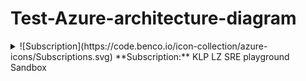# Test-Azure-architecture-diagram

<details>
<summary>![Subscription](https://code.benco.io/icon-collection/azure-icons/Subscriptions.svg) **Subscription:** KLP LZ SRE playground Sandbox</summary>

- ![Resource Group](https://code.benco.io/icon-collection/azure-icons/Resource-Groups.svg) **Resource Group:** lz-norwayeast
  - ![Resource](https://code.benco.io/icon-collection/azure-icons/All-Resources.svg) **Resource:** lz-sec-solution-delete-alert - Microsoft.Insights/activityLogAlerts
  - ![Resource](https://code.benco.io/icon-collection/azure-icons/All-Resources.svg) **Resource:** lz-net-nsg-write-alert - Microsoft.Insights/activityLogAlerts
  - ![Resource](https://code.benco.io/icon-collection/azure-icons/All-Resources.svg) **Resource:** lz-sql-fw-delete-alert - Microsoft.Insights/activityLogAlerts
  - ![Resource](https://code.benco.io/icon-collection/azure-icons/All-Resources.svg) **Resource:** lz-net-nsg-delete-alert - Microsoft.Insights/activityLogAlerts
  - ![Resource](https://code.benco.io/icon-collection/azure-icons/All-Resources.svg) **Resource:** lz-net-nsgrule-write-alert - Microsoft.Insights/activityLogAlerts
  - ![Resource](https://code.benco.io/icon-collection/azure-icons/All-Resources.svg) **Resource:** lz-auth-policy-delete-alert - Microsoft.Insights/activityLogAlerts
  - ![Resource](https://code.benco.io/icon-collection/azure-icons/All-Resources.svg) **Resource:** lz-auth-policy-write-alert - Microsoft.Insights/activityLogAlerts
  - ![Resource](https://code.benco.io/icon-collection/azure-icons/All-Resources.svg) **Resource:** lz-sre-ag - Microsoft.Insights/actiongroups
  - ![Resource](https://code.benco.io/icon-collection/azure-icons/All-Resources.svg) **Resource:** lz-sec-ag - Microsoft.Insights/actiongroups
  - ![Resource](https://code.benco.io/icon-collection/azure-icons/All-Resources.svg) **Resource:** lz-sql-fw-write-alert - Microsoft.Insights/activityLogAlerts
  - ![Resource](https://code.benco.io/icon-collection/azure-icons/All-Resources.svg) **Resource:** lz-sec-solution-write-alert - Microsoft.Insights/activityLogAlerts
  - ![Resource](https://code.benco.io/icon-collection/azure-icons/All-Resources.svg) **Resource:** lz-net-nsgrule-delete-alert - Microsoft.Insights/activityLogAlerts
  - ![Resource](https://code.benco.io/icon-collection/azure-icons/All-Resources.svg) **Resource:** lz-norwayeast-rsv - Microsoft.RecoveryServices/vaults
  - ![Resource](https://code.benco.io/icon-collection/azure-icons/All-Resources.svg) **Resource:** lz-sre-teams-service-ag - Microsoft.Insights/actiongroups
  - ![Resource](https://code.benco.io/icon-collection/azure-icons/All-Resources.svg) **Resource:** lz-sre-teams-security-advisories-ag - Microsoft.Insights/actiongroups
  - ![Resource](https://code.benco.io/icon-collection/azure-icons/All-Resources.svg) **Resource:** lz-sre-teams-health-maintenance-ag - Microsoft.Insights/actiongroups
  - ![Resource](https://code.benco.io/icon-collection/azure-icons/All-Resources.svg) **Resource:** Alert - Service Issues - Microsoft.Insights/activityLogAlerts
  - ![Resource](https://code.benco.io/icon-collection/azure-icons/All-Resources.svg) **Resource:** lz-sre-teams-health-advisories-ag - Microsoft.Insights/actiongroups
  - ![Resource](https://code.benco.io/icon-collection/azure-icons/All-Resources.svg) **Resource:** Alert - Security Advisory - Microsoft.Insights/activityLogAlerts
  - ![Resource](https://code.benco.io/icon-collection/azure-icons/All-Resources.svg) **Resource:** Alert - Planned Maintenance - Microsoft.Insights/activityLogAlerts
  - ![Resource](https://code.benco.io/icon-collection/azure-icons/All-Resources.svg) **Resource:** Alert - Health Advisories - Microsoft.Insights/activityLogAlerts
  - ![Resource](https://code.benco.io/icon-collection/azure-icons/All-Resources.svg) **Resource:** alert-processing-rule-monitor-rsv - Microsoft.AlertsManagement/actionRules
- ![Resource Group](https://code.benco.io/icon-collection/azure-icons/Resource-Groups.svg) **Resource Group:** NetworkWatcherRG
  - ![Resource](https://code.benco.io/icon-collection/azure-icons/All-Resources.svg) **Resource:** NetworkWatcher_norwayeast - Microsoft.Network/networkWatchers
  - ![Resource](https://code.benco.io/icon-collection/azure-icons/All-Resources.svg) **Resource:** NetworkWatcher_westeurope - Microsoft.Network/networkWatchers
  - ![Resource](https://code.benco.io/icon-collection/azure-icons/All-Resources.svg) **Resource:** NetworkWatcher_norwayeast/lz-network-norwayeast-vnet-dna-test-1-nsg-flowlog - Microsoft.Network/networkWatchers/flowLogs
  - ![Resource](https://code.benco.io/icon-collection/azure-icons/All-Resources.svg) **Resource:** NetworkWatcher_northeurope - Microsoft.Network/networkWatchers
  - ![Resource](https://code.benco.io/icon-collection/azure-icons/All-Resources.svg) **Resource:** NetworkWatcher_norwayeast/linux-backup-testNSG-flowlog - Microsoft.Network/networkWatchers/flowLogs
  - ![Resource](https://code.benco.io/icon-collection/azure-icons/All-Resources.svg) **Resource:** NetworkWatcher_norwayeast/lz-network-norwayeast-vnet-maksym-maintenanceconfig-nsg-flowlog - Microsoft.Network/networkWatchers/flowLogs
  - ![Resource](https://code.benco.io/icon-collection/azure-icons/All-Resources.svg) **Resource:** NetworkWatcher_norwayeast/basicNsgvnet-norwayeast-nic01-flowlog - Microsoft.Network/networkWatchers/flowLogs
  - ![Resource](https://code.benco.io/icon-collection/azure-icons/All-Resources.svg) **Resource:** NetworkWatcher_norwayeast/lz-network-norwayeast-vnet-adds-test-nsg-flowlog - Microsoft.Network/networkWatchers/flowLogs
- ![Resource Group](https://code.benco.io/icon-collection/azure-icons/Resource-Groups.svg) **Resource Group:** rg-email
  - ![Resource](https://code.benco.io/icon-collection/azure-icons/All-Resources.svg) **Resource:** email-poc-sre - Microsoft.Communication/EmailServices
  - ![Resource](https://code.benco.io/icon-collection/azure-icons/All-Resources.svg) **Resource:** comm-service-poc-sre - Microsoft.Communication/CommunicationServices
  - ![Resource](https://code.benco.io/icon-collection/azure-icons/All-Resources.svg) **Resource:** email-poc-sre/klp.no - Microsoft.Communication/EmailServices/Domains
  - ![Resource](https://code.benco.io/icon-collection/azure-icons/All-Resources.svg) **Resource:** p-log-emailpoc - Microsoft.OperationalInsights/workspaces
  - ![Resource](https://code.benco.io/icon-collection/azure-icons/All-Resources.svg) **Resource:** p-log-emailpoc-dcr - Microsoft.Insights/dataCollectionRules
  - ![Resource](https://code.benco.io/icon-collection/azure-icons/All-Resources.svg) **Resource:** email-poc-sre/klp-test.no - Microsoft.Communication/EmailServices/Domains
- ![Resource Group](https://code.benco.io/icon-collection/azure-icons/Resource-Groups.svg) **Resource Group:** lz-network-norwayeast
  - ![Virtual Network](https://code.benco.io/icon-collection/azure-icons/Virtual-Networks.svg) **Resource:** lz-network-norwayeast-vnet - Microsoft.Network/virtualNetworks
  - ![Resource](https://code.benco.io/icon-collection/azure-icons/All-Resources.svg) **Resource:** lz-network-norwayeast-vnet-dna-test-1-nsg - Microsoft.Network/networkSecurityGroups
  - ![Resource](https://code.benco.io/icon-collection/azure-icons/All-Resources.svg) **Resource:** lz-network-norwayeast-vnet-maksym-maintenanceconfig-nsg - Microsoft.Network/networkSecurityGroups
  - ![Resource](https://code.benco.io/icon-collection/azure-icons/All-Resources.svg) **Resource:** privatelink.vaultcore.azure.net - Microsoft.Network/privateDnsZones
  - ![Resource](https://code.benco.io/icon-collection/azure-icons/All-Resources.svg) **Resource:** privatelink.vaultcore.azure.net/g3yhvcrentrzk - Microsoft.Network/privateDnsZones/virtualNetworkLinks
  - ![Resource](https://code.benco.io/icon-collection/azure-icons/All-Resources.svg) **Resource:** lz-network-norwayeast-vnet-adds-test-nsg - Microsoft.Network/networkSecurityGroups
  - ![Public IP Address](https://code.benco.io/icon-collection/azure-icons/Public-IP-Addresses.svg) **Resource:** lz-network-norwayeast-vnet-ip - Microsoft.Network/publicIPAddresses
  - ![Resource](https://code.benco.io/icon-collection/azure-icons/All-Resources.svg) **Resource:** lz-network-norwayeast-vnet-bastion - Microsoft.Network/bastionHosts
- ![Resource Group](https://code.benco.io/icon-collection/azure-icons/Resource-Groups.svg) **Resource Group:** linux-test
  - ![Resource](https://code.benco.io/icon-collection/azure-icons/All-Resources.svg) **Resource:** t-linux-vm-nic - Microsoft.Network/networkInterfaces
  - ![Virtual Machine](https://code.benco.io/icon-collection/azure-icons/Virtual-Machine.svg) **Resource:** t-linux-vm - Microsoft.Compute/virtualMachines
  - ![Disk](https://code.benco.io/icon-collection/azure-icons/Disks.svg) **Resource:** t-linux-vm-osdisk - Microsoft.Compute/disks
  - ![Resource](https://code.benco.io/icon-collection/azure-icons/All-Resources.svg) **Resource:** shutdown-computevm-t-linux-vm - Microsoft.DevTestLab/schedules
  - ![Resource](https://code.benco.io/icon-collection/azure-icons/All-Resources.svg) **Resource:** t-linux-vm/MDE.Linux - Microsoft.Compute/virtualMachines/extensions
  - ![Resource](https://code.benco.io/icon-collection/azure-icons/All-Resources.svg) **Resource:** t-linux-vm/AADSSHLogin - Microsoft.Compute/virtualMachines/extensions
  - ![Resource](https://code.benco.io/icon-collection/azure-icons/All-Resources.svg) **Resource:** t-linux-vm/enablevmAccess - Microsoft.Compute/virtualMachines/extensions
- ![Resource Group](https://code.benco.io/icon-collection/azure-icons/Resource-Groups.svg) **Resource Group:** rg-audun
  - ![Resource](https://code.benco.io/icon-collection/azure-icons/All-Resources.svg) **Resource:** azuremonitorlogs-3 - Microsoft.Web/connections
  - ![Logic App](https://code.benco.io/icon-collection/azure-icons/Logic-Apps.svg) **Resource:** FailedEmails - Microsoft.Logic/workflows
  - ![Resource](https://code.benco.io/icon-collection/azure-icons/All-Resources.svg) **Resource:** acsemail - Microsoft.Web/connections
  - ![Resource](https://code.benco.io/icon-collection/azure-icons/All-Resources.svg) **Resource:** acsConnection - Microsoft.Web/connections
  - ![Resource](https://code.benco.io/icon-collection/azure-icons/All-Resources.svg) **Resource:** azuremonitorlogs - Microsoft.Web/connections
  - ![Resource](https://code.benco.io/icon-collection/azure-icons/All-Resources.svg) **Resource:** lawConnection - Microsoft.Web/connections
  - ![Logic App](https://code.benco.io/icon-collection/azure-icons/Logic-Apps.svg) **Resource:** p-mails-logic - Microsoft.Logic/workflows
  - ![Storage Account](https://code.benco.io/icon-collection/azure-icons/Storage-Accounts.svg) **Resource:** sweethomealabamaandback - Microsoft.Storage/storageAccounts
  - ![Resource](https://code.benco.io/icon-collection/azure-icons/All-Resources.svg) **Resource:** rsv-audun - Microsoft.DataProtection/BackupVaults
  - ![Disk](https://code.benco.io/icon-collection/azure-icons/Disks.svg) **Resource:** svmaujtest-osdisk-20241128-110010 - Microsoft.Compute/disks
  - ![Disk](https://code.benco.io/icon-collection/azure-icons/Disks.svg) **Resource:** svmaujtest-datadisk-000-20241128-110010 - Microsoft.Compute/disks
  - ![Resource](https://code.benco.io/icon-collection/azure-icons/All-Resources.svg) **Resource:** s-vm-aujtest-nic-68983728f2824ec69836f3235bd9dd73 - Microsoft.Network/networkInterfaces
  - ![Virtual Machine](https://code.benco.io/icon-collection/azure-icons/Virtual-Machine.svg) **Resource:** s-vm-aujtest - Microsoft.Compute/virtualMachines
  - ![Resource](https://code.benco.io/icon-collection/azure-icons/All-Resources.svg) **Resource:** s-vm-aujtest/MDE.Windows - Microsoft.Compute/virtualMachines/extensions
  - ![Virtual Network](https://code.benco.io/icon-collection/azure-icons/Virtual-Networks.svg) **Resource:** lz-network-norwayeast-vnet - Microsoft.Network/virtualNetworks
  - ![Resource](https://code.benco.io/icon-collection/azure-icons/All-Resources.svg) **Resource:** linux-backup-testNSG - Microsoft.Network/networkSecurityGroups
  - ![Resource](https://code.benco.io/icon-collection/azure-icons/All-Resources.svg) **Resource:** linux-backup-testVMNic - Microsoft.Network/networkInterfaces
  - ![Virtual Machine](https://code.benco.io/icon-collection/azure-icons/Virtual-Machine.svg) **Resource:** linux-backup-test - Microsoft.Compute/virtualMachines
  - ![Disk](https://code.benco.io/icon-collection/azure-icons/Disks.svg) **Resource:** linux-backup-test_OsDisk_1_129dd182211d4de2935e0c81ea1c731a - Microsoft.Compute/disks
  - ![Resource](https://code.benco.io/icon-collection/azure-icons/All-Resources.svg) **Resource:** linux-backup-test/MDE.Linux - Microsoft.Compute/virtualMachines/extensions
  - ![Resource](https://code.benco.io/icon-collection/azure-icons/All-Resources.svg) **Resource:** linux-backup-test-rp1-coll - Microsoft.Compute/restorePointCollections
  - ![Disk](https://code.benco.io/icon-collection/azure-icons/Disks.svg) **Resource:** LinuxDataDisk - Microsoft.Compute/disks
  - ![Resource](https://code.benco.io/icon-collection/azure-icons/All-Resources.svg) **Resource:** linux-backup-test-rp2-coll - Microsoft.Compute/restorePointCollections
  - ![Disk](https://code.benco.io/icon-collection/azure-icons/Disks.svg) **Resource:** linuxbackuptest-osdisk-20250114-100722 - Microsoft.Compute/disks
  - ![Disk](https://code.benco.io/icon-collection/azure-icons/Disks.svg) **Resource:** linuxbackuptest-osdisk-20250114-105029 - Microsoft.Compute/disks
  - ![Disk](https://code.benco.io/icon-collection/azure-icons/Disks.svg) **Resource:** linuxbackuptest-datadisk-000-20250114-105029 - Microsoft.Compute/disks
  - ![Disk](https://code.benco.io/icon-collection/azure-icons/Disks.svg) **Resource:** linuxbackuptest-osdisk-20250114-123657 - Microsoft.Compute/disks
- ![Resource Group](https://code.benco.io/icon-collection/azure-icons/Resource-Groups.svg) **Resource Group:** rg-bjornjorgen
  - ![Storage Account](https://code.benco.io/icon-collection/azure-icons/Storage-Accounts.svg) **Resource:** testbjs2 - Microsoft.Storage/storageAccounts
  - ![Resource](https://code.benco.io/icon-collection/azure-icons/All-Resources.svg) **Resource:** basicNsgvnet-norwayeast-nic01 - Microsoft.Network/networkSecurityGroups
  - ![Virtual Network](https://code.benco.io/icon-collection/azure-icons/Virtual-Networks.svg) **Resource:** vnet-norwayeast - Microsoft.Network/virtualNetworks
  - ![VM Scale Set](https://code.benco.io/icon-collection/azure-icons/VM-Scale-Sets.svg) **Resource:** bjsScaleset1 - Microsoft.Compute/virtualMachineScaleSets
  - ![Virtual Machine](https://code.benco.io/icon-collection/azure-icons/Virtual-Machine.svg) **Resource:** bjsScaleset1_ff6a1be6 - Microsoft.Compute/virtualMachines
  - ![Virtual Machine](https://code.benco.io/icon-collection/azure-icons/Virtual-Machine.svg) **Resource:** bjsScaleset1_bf585774 - Microsoft.Compute/virtualMachines
  - ![Disk](https://code.benco.io/icon-collection/azure-icons/Disks.svg) **Resource:** bjsScaleset1_ff6a1be6_OsDisk_1_bbef783febe54664b36726be0739d16c - Microsoft.Compute/disks
  - ![Disk](https://code.benco.io/icon-collection/azure-icons/Disks.svg) **Resource:** bjsScaleset1_bf585774_OsDisk_1_c491f3779cb94873b00f269bbb890b2c - Microsoft.Compute/disks
  - ![Public IP Address](https://code.benco.io/icon-collection/azure-icons/Public-IP-Addresses.svg) **Resource:** publicIp-vnet-norwayeast-nic01-28e3bab2 - Microsoft.Network/publicIPAddresses
  - ![Public IP Address](https://code.benco.io/icon-collection/azure-icons/Public-IP-Addresses.svg) **Resource:** publicIp-vnet-norwayeast-nic01-ebe7168c - Microsoft.Network/publicIPAddresses
  - ![Resource](https://code.benco.io/icon-collection/azure-icons/All-Resources.svg) **Resource:** vnet-norwayeast-nic01-28e3bab2 - Microsoft.Network/networkInterfaces
  - ![Resource](https://code.benco.io/icon-collection/azure-icons/All-Resources.svg) **Resource:** vnet-norwayeast-nic01-ebe7168c - Microsoft.Network/networkInterfaces
  - ![Storage Account](https://code.benco.io/icon-collection/azure-icons/Storage-Accounts.svg) **Resource:** tbjs2windiagsettk4 - Microsoft.Storage/storageAccounts
  - ![Key Vault](https://code.benco.io/icon-collection/azure-icons/Key-Vaults.svg) **Resource:** t-bjs2-win-kv-k4l6 - Microsoft.KeyVault/vaults
  - ![Availability Set](https://code.benco.io/icon-collection/azure-icons/Availability-Sets.svg) **Resource:** t-bjs2-win-avail - Microsoft.Compute/availabilitySets
  - ![Resource](https://code.benco.io/icon-collection/azure-icons/All-Resources.svg) **Resource:** t-bjs2-win1-nic - Microsoft.Network/networkInterfaces
  - ![Virtual Machine](https://code.benco.io/icon-collection/azure-icons/Virtual-Machine.svg) **Resource:** t-bjs2-win1 - Microsoft.Compute/virtualMachines
  - ![Disk](https://code.benco.io/icon-collection/azure-icons/Disks.svg) **Resource:** t-bjs2-win1-osdisk - Microsoft.Compute/disks
  - ![Resource](https://code.benco.io/icon-collection/azure-icons/All-Resources.svg) **Resource:** t-bjs2-win1/IaaSDiagnostics - Microsoft.Compute/virtualMachines/extensions
  - ![Resource](https://code.benco.io/icon-collection/azure-icons/All-Resources.svg) **Resource:** t-bjs2-win1/DependencyAgentWindows - Microsoft.Compute/virtualMachines/extensions
  - ![Resource](https://code.benco.io/icon-collection/azure-icons/All-Resources.svg) **Resource:** t-bjs2-win1/NetworkWatcherAgentWindows - Microsoft.Compute/virtualMachines/extensions
  - ![Resource](https://code.benco.io/icon-collection/azure-icons/All-Resources.svg) **Resource:** t-bjs2-win1/AzureMonitorWindowsAgent - Microsoft.Compute/virtualMachines/extensions
  - ![Resource](https://code.benco.io/icon-collection/azure-icons/All-Resources.svg) **Resource:** t-bjs2-win1/IaaSAntimalware - Microsoft.Compute/virtualMachines/extensions
  - ![Resource](https://code.benco.io/icon-collection/azure-icons/All-Resources.svg) **Resource:** t-bjs2-win1/BGInfo - Microsoft.Compute/virtualMachines/extensions
  - ![Resource](https://code.benco.io/icon-collection/azure-icons/All-Resources.svg) **Resource:** t-bjs2-win1/AzurePolicyforWindows - Microsoft.Compute/virtualMachines/extensions
  - ![Resource](https://code.benco.io/icon-collection/azure-icons/All-Resources.svg) **Resource:** t-bjs2-win1/diskEncryption - Microsoft.Compute/virtualMachines/extensions
  - ![Resource](https://code.benco.io/icon-collection/azure-icons/All-Resources.svg) **Resource:** bjsScaleset1_bf585774/MDE.Windows - Microsoft.Compute/virtualMachines/extensions
  - ![Resource](https://code.benco.io/icon-collection/azure-icons/All-Resources.svg) **Resource:** t-bjs2-win1/MDE.Windows - Microsoft.Compute/virtualMachines/extensions
  - ![Resource](https://code.benco.io/icon-collection/azure-icons/All-Resources.svg) **Resource:** t-bjs2-win1/AdminCenter - Microsoft.Compute/virtualMachines/extensions
- ![Resource Group](https://code.benco.io/icon-collection/azure-icons/Resource-Groups.svg) **Resource Group:** rg-daniel
  - ![Storage Account](https://code.benco.io/icon-collection/azure-icons/Storage-Accounts.svg) **Resource:** soctestsnap - Microsoft.Storage/storageAccounts
  - ![Automation Account](https://code.benco.io/icon-collection/azure-icons/Automation-Accounts.svg) **Resource:** test-aa - Microsoft.Automation/automationAccounts
  - ![Resource](https://code.benco.io/icon-collection/azure-icons/All-Resources.svg) **Resource:** test-aa/New-ForensicsSnapshot - Microsoft.Automation/automationAccounts/runbooks
- ![Resource Group](https://code.benco.io/icon-collection/azure-icons/Resource-Groups.svg) **Resource Group:** rg-aleksander
  - ![Resource](https://code.benco.io/icon-collection/azure-icons/All-Resources.svg) **Resource:** rg-aleksander-klp-no - Microsoft.Communication/EmailServices
  - ![Resource](https://code.benco.io/icon-collection/azure-icons/All-Resources.svg) **Resource:** rg-aleksander-klp-no/klp.no - Microsoft.Communication/EmailServices/Domains
  - ![Storage Account](https://code.benco.io/icon-collection/azure-icons/Storage-Accounts.svg) **Resource:** sandboxbcptest - Microsoft.Storage/storageAccounts
  - ![Key Vault](https://code.benco.io/icon-collection/azure-icons/Key-Vaults.svg) **Resource:** t-kv-bcptest - Microsoft.KeyVault/vaults
  - ![Key Vault](https://code.benco.io/icon-collection/azure-icons/Key-Vaults.svg) **Resource:** d-awh-wm-kv-3fpr - Microsoft.KeyVault/vaults
  - ![Availability Set](https://code.benco.io/icon-collection/azure-icons/Availability-Sets.svg) **Resource:** d-awh-wm-avail - Microsoft.Compute/availabilitySets
  - ![Disk](https://code.benco.io/icon-collection/azure-icons/Disks.svg) **Resource:** d-awh-wm1-datadisk1 - Microsoft.Compute/disks
  - ![Disk](https://code.benco.io/icon-collection/azure-icons/Disks.svg) **Resource:** d-awh-wm2-datadisk1 - Microsoft.Compute/disks
  - ![Resource](https://code.benco.io/icon-collection/azure-icons/All-Resources.svg) **Resource:** d-awh-wm1-nic - Microsoft.Network/networkInterfaces
  - ![Virtual Machine](https://code.benco.io/icon-collection/azure-icons/Virtual-Machine.svg) **Resource:** d-awh-wm1 - Microsoft.Compute/virtualMachines
  - ![Resource](https://code.benco.io/icon-collection/azure-icons/All-Resources.svg) **Resource:** d-awh-wm2-nic - Microsoft.Network/networkInterfaces
  - ![Virtual Machine](https://code.benco.io/icon-collection/azure-icons/Virtual-Machine.svg) **Resource:** d-awh-wm2 - Microsoft.Compute/virtualMachines
  - ![Disk](https://code.benco.io/icon-collection/azure-icons/Disks.svg) **Resource:** d-awh-wm2-osdisk - Microsoft.Compute/disks
  - ![Disk](https://code.benco.io/icon-collection/azure-icons/Disks.svg) **Resource:** d-awh-wm1-osdisk - Microsoft.Compute/disks
  - ![Resource](https://code.benco.io/icon-collection/azure-icons/All-Resources.svg) **Resource:** d-awh-wm1/DependencyAgentWindows - Microsoft.Compute/virtualMachines/extensions
  - ![Resource](https://code.benco.io/icon-collection/azure-icons/All-Resources.svg) **Resource:** d-awh-wm2/DependencyAgentWindows - Microsoft.Compute/virtualMachines/extensions
  - ![Resource](https://code.benco.io/icon-collection/azure-icons/All-Resources.svg) **Resource:** d-awh-wm1/NetworkWatcherAgentWindows - Microsoft.Compute/virtualMachines/extensions
  - ![Resource](https://code.benco.io/icon-collection/azure-icons/All-Resources.svg) **Resource:** d-awh-wm2/NetworkWatcherAgentWindows - Microsoft.Compute/virtualMachines/extensions
  - ![Resource](https://code.benco.io/icon-collection/azure-icons/All-Resources.svg) **Resource:** d-awh-wm1/AzureMonitorWindowsAgent - Microsoft.Compute/virtualMachines/extensions
  - ![Resource](https://code.benco.io/icon-collection/azure-icons/All-Resources.svg) **Resource:** d-awh-wm2/AzureMonitorWindowsAgent - Microsoft.Compute/virtualMachines/extensions
  - ![Resource](https://code.benco.io/icon-collection/azure-icons/All-Resources.svg) **Resource:** d-awh-wm2/MDE.Windows - Microsoft.Compute/virtualMachines/extensions
  - ![Resource](https://code.benco.io/icon-collection/azure-icons/All-Resources.svg) **Resource:** d-awh-wm1/MDE.Windows - Microsoft.Compute/virtualMachines/extensions
  - ![Resource](https://code.benco.io/icon-collection/azure-icons/All-Resources.svg) **Resource:** d-awh-wm1/Microsoft.Insights.VMDiagnosticsSettings - Microsoft.Compute/virtualMachines/extensions
  - ![Resource](https://code.benco.io/icon-collection/azure-icons/All-Resources.svg) **Resource:** devtestcomputegallery - Microsoft.Compute/galleries
  - ![Resource](https://code.benco.io/icon-collection/azure-icons/All-Resources.svg) **Resource:** devtestcomputegallery/testapp1 - Microsoft.Compute/galleries/applications
  - ![Resource](https://code.benco.io/icon-collection/azure-icons/All-Resources.svg) **Resource:** devtestcomputegallery/testapp1/1.0.0 - Microsoft.Compute/galleries/applications/versions
- ![Resource Group](https://code.benco.io/icon-collection/azure-icons/Resource-Groups.svg) **Resource Group:** rg-thomas
- ![Resource Group](https://code.benco.io/icon-collection/azure-icons/Resource-Groups.svg) **Resource Group:** rg-sven
- ![Resource Group](https://code.benco.io/icon-collection/azure-icons/Resource-Groups.svg) **Resource Group:** rg-tom
  - ![Storage Account](https://code.benco.io/icon-collection/azure-icons/Storage-Accounts.svg) **Resource:** pgithubbackupstorage - Microsoft.Storage/storageAccounts
  - ![Automation Account](https://code.benco.io/icon-collection/azure-icons/Automation-Accounts.svg) **Resource:** GitHubBackupAutomation - Microsoft.Automation/automationAccounts
  - ![Resource](https://code.benco.io/icon-collection/azure-icons/All-Resources.svg) **Resource:** GitHubBackupAutomation/githubbackup - Microsoft.Automation/automationAccounts/runbooks
  - ![Key Vault](https://code.benco.io/icon-collection/azure-icons/Key-Vaults.svg) **Resource:** test12345789 - Microsoft.KeyVault/vaults
- ![Resource Group](https://code.benco.io/icon-collection/azure-icons/Resource-Groups.svg) **Resource Group:** dna-test
  - ![Key Vault](https://code.benco.io/icon-collection/azure-icons/Key-Vaults.svg) **Resource:** dna-test-kv-fhca - Microsoft.KeyVault/vaults
  - ![Availability Set](https://code.benco.io/icon-collection/azure-icons/Availability-Sets.svg) **Resource:** t-dna-rhel-avail - Microsoft.Compute/availabilitySets
  - ![Disk](https://code.benco.io/icon-collection/azure-icons/Disks.svg) **Resource:** t-dna-rhel1-datadisk1 - Microsoft.Compute/disks
  - ![Resource](https://code.benco.io/icon-collection/azure-icons/All-Resources.svg) **Resource:** t-dna-rhel1-nic - Microsoft.Network/networkInterfaces
  - ![Virtual Machine](https://code.benco.io/icon-collection/azure-icons/Virtual-Machine.svg) **Resource:** t-dna-rhel1 - Microsoft.Compute/virtualMachines
  - ![Disk](https://code.benco.io/icon-collection/azure-icons/Disks.svg) **Resource:** t-dna-rhel1-osdisk - Microsoft.Compute/disks
  - ![Resource](https://code.benco.io/icon-collection/azure-icons/All-Resources.svg) **Resource:** t-dna-rhel1/DependencyAgentLinux - Microsoft.Compute/virtualMachines/extensions
  - ![Resource](https://code.benco.io/icon-collection/azure-icons/All-Resources.svg) **Resource:** t-dna-rhel1/NetworkWatcherAgentLinux - Microsoft.Compute/virtualMachines/extensions
  - ![Resource](https://code.benco.io/icon-collection/azure-icons/All-Resources.svg) **Resource:** t-dna-rhel1/MDE.Linux - Microsoft.Compute/virtualMachines/extensions
- ![Resource Group](https://code.benco.io/icon-collection/azure-icons/Resource-Groups.svg) **Resource Group:** rg-rolf
- ![Resource Group](https://code.benco.io/icon-collection/azure-icons/Resource-Groups.svg) **Resource Group:** rg-siv
- ![Resource Group](https://code.benco.io/icon-collection/azure-icons/Resource-Groups.svg) **Resource Group:** t-acs-sandbox
  - ![Resource](https://code.benco.io/icon-collection/azure-icons/All-Resources.svg) **Resource:** p-acs-sandbox - Microsoft.Communication/CommunicationServices
  - ![Resource](https://code.benco.io/icon-collection/azure-icons/All-Resources.svg) **Resource:** t-acs-sandbox - Microsoft.Communication/CommunicationServices
- ![Resource Group](https://code.benco.io/icon-collection/azure-icons/Resource-Groups.svg) **Resource Group:** rg-audun-linux-test11
  - ![Resource](https://code.benco.io/icon-collection/azure-icons/All-Resources.svg) **Resource:** AzureBackup_linux-backup-test_7566064966473037613 - Microsoft.Compute/restorePointCollections
- ![Resource Group](https://code.benco.io/icon-collection/azure-icons/Resource-Groups.svg) **Resource Group:** AzureBackupRG_norwayeast_1
  - ![Resource](https://code.benco.io/icon-collection/azure-icons/All-Resources.svg) **Resource:** Alert - Security Advisory - microsoft.insights/activityLogAlerts
  - ![Resource](https://code.benco.io/icon-collection/azure-icons/All-Resources.svg) **Resource:** AzureBackup_t-bjs1-win1_7566064967228651926 - Microsoft.Compute/restorePointCollections
- ![Resource Group](https://code.benco.io/icon-collection/azure-icons/Resource-Groups.svg) **Resource Group:** thomas_rg
- ![Resource Group](https://code.benco.io/icon-collection/azure-icons/Resource-Groups.svg) **Resource Group:** DefaultResourceGroup-null
- ![Resource Group](https://code.benco.io/icon-collection/azure-icons/Resource-Groups.svg) **Resource Group:** rbac-test
  - ![Resource](https://code.benco.io/icon-collection/azure-icons/All-Resources.svg) **Resource:** t-linux-vm-nic - Microsoft.Network/networkInterfaces
  - ![Virtual Machine](https://code.benco.io/icon-collection/azure-icons/Virtual-Machine.svg) **Resource:** t-linux-vm - Microsoft.Compute/virtualMachines
  - ![Disk](https://code.benco.io/icon-collection/azure-icons/Disks.svg) **Resource:** t-linux-vm-osdisk - Microsoft.Compute/disks
  - ![Resource](https://code.benco.io/icon-collection/azure-icons/All-Resources.svg) **Resource:** t-linux-vm/MDE.Linux - Microsoft.Compute/virtualMachines/extensions
- ![Resource Group](https://code.benco.io/icon-collection/azure-icons/Resource-Groups.svg) **Resource Group:** maksym-finops
  - ![Data Factory](https://code.benco.io/icon-collection/azure-icons/Data-Factory.svg) **Resource:** MyHubPublic-engine-tj5eravonizvq - Microsoft.DataFactory/factories
  - ![Resource](https://code.benco.io/icon-collection/azure-icons/All-Resources.svg) **Resource:** myhubpublictj5eravonizvq_blobManager - Microsoft.ManagedIdentity/userAssignedIdentities
  - ![Storage Account](https://code.benco.io/icon-collection/azure-icons/Storage-Accounts.svg) **Resource:** myhubpublictj5eravonizvq - Microsoft.Storage/storageAccounts
  - ![Resource](https://code.benco.io/icon-collection/azure-icons/All-Resources.svg) **Resource:** MyHubPublic-engine-tj5eravonizvq_triggerManager - Microsoft.ManagedIdentity/userAssignedIdentities
  - ![Resource](https://code.benco.io/icon-collection/azure-icons/All-Resources.svg) **Resource:** myhubpublictj5eravonizvq-a0d0457d-f302-4876-ae91-5bc42dbd3223 - Microsoft.EventGrid/systemTopics
- ![Resource Group](https://code.benco.io/icon-collection/azure-icons/Resource-Groups.svg) **Resource Group:** maksym-maintenanceConfig
  - ![Virtual Network](https://code.benco.io/icon-collection/azure-icons/Virtual-Networks.svg) **Resource:** maksym-maintenanceconfig-vnet - Microsoft.Network/virtualNetworks
- ![Resource Group](https://code.benco.io/icon-collection/azure-icons/Resource-Groups.svg) **Resource Group:** p-adds-test
  - ![Storage Account](https://code.benco.io/icon-collection/azure-icons/Storage-Accounts.svg) **Resource:** paddstestdiagsett55 - Microsoft.Storage/storageAccounts
  - ![Key Vault](https://code.benco.io/icon-collection/azure-icons/Key-Vaults.svg) **Resource:** p-adds-test-kv-55es - Microsoft.KeyVault/vaults
  - ![Resource](https://code.benco.io/icon-collection/azure-icons/All-Resources.svg) **Resource:** p-adds-test1-nic - Microsoft.Network/networkInterfaces
  - ![Virtual Machine](https://code.benco.io/icon-collection/azure-icons/Virtual-Machine.svg) **Resource:** p-adds-test1 - Microsoft.Compute/virtualMachines
  - ![Resource](https://code.benco.io/icon-collection/azure-icons/All-Resources.svg) **Resource:** p-adds-test2-nic - Microsoft.Network/networkInterfaces
  - ![Virtual Machine](https://code.benco.io/icon-collection/azure-icons/Virtual-Machine.svg) **Resource:** p-adds-test2 - Microsoft.Compute/virtualMachines
  - ![Disk](https://code.benco.io/icon-collection/azure-icons/Disks.svg) **Resource:** p-adds-test1-osdisk - Microsoft.Compute/disks
  - ![Disk](https://code.benco.io/icon-collection/azure-icons/Disks.svg) **Resource:** p-adds-test2-osdisk - Microsoft.Compute/disks
  - ![Resource](https://code.benco.io/icon-collection/azure-icons/All-Resources.svg) **Resource:** p-adds-test1/IaaSDiagnostics - Microsoft.Compute/virtualMachines/extensions
  - ![Resource](https://code.benco.io/icon-collection/azure-icons/All-Resources.svg) **Resource:** p-adds-test2/IaaSDiagnostics - Microsoft.Compute/virtualMachines/extensions
  - ![Resource](https://code.benco.io/icon-collection/azure-icons/All-Resources.svg) **Resource:** p-adds-test2/DependencyAgentWindows - Microsoft.Compute/virtualMachines/extensions
  - ![Resource](https://code.benco.io/icon-collection/azure-icons/All-Resources.svg) **Resource:** p-adds-test1/DependencyAgentWindows - Microsoft.Compute/virtualMachines/extensions
  - ![Resource](https://code.benco.io/icon-collection/azure-icons/All-Resources.svg) **Resource:** p-adds-test1/NetworkWatcherAgentWindows - Microsoft.Compute/virtualMachines/extensions
  - ![Resource](https://code.benco.io/icon-collection/azure-icons/All-Resources.svg) **Resource:** p-adds-test2/NetworkWatcherAgentWindows - Microsoft.Compute/virtualMachines/extensions
  - ![Resource](https://code.benco.io/icon-collection/azure-icons/All-Resources.svg) **Resource:** p-adds-test1/AzureMonitorWindowsAgent - Microsoft.Compute/virtualMachines/extensions
  - ![Resource](https://code.benco.io/icon-collection/azure-icons/All-Resources.svg) **Resource:** p-adds-test2/AzureMonitorWindowsAgent - Microsoft.Compute/virtualMachines/extensions
  - ![Resource](https://code.benco.io/icon-collection/azure-icons/All-Resources.svg) **Resource:** p-adds-test1/IaaSAntimalware - Microsoft.Compute/virtualMachines/extensions
  - ![Resource](https://code.benco.io/icon-collection/azure-icons/All-Resources.svg) **Resource:** p-adds-test2/IaaSAntimalware - Microsoft.Compute/virtualMachines/extensions
  - ![Resource](https://code.benco.io/icon-collection/azure-icons/All-Resources.svg) **Resource:** p-adds-test1/BGInfo - Microsoft.Compute/virtualMachines/extensions
  - ![Resource](https://code.benco.io/icon-collection/azure-icons/All-Resources.svg) **Resource:** p-adds-test2/BGInfo - Microsoft.Compute/virtualMachines/extensions
  - ![Resource](https://code.benco.io/icon-collection/azure-icons/All-Resources.svg) **Resource:** p-adds-test1/AzurePolicyforWindows - Microsoft.Compute/virtualMachines/extensions
  - ![Resource](https://code.benco.io/icon-collection/azure-icons/All-Resources.svg) **Resource:** p-adds-test2/AzurePolicyforWindows - Microsoft.Compute/virtualMachines/extensions
  - ![Resource](https://code.benco.io/icon-collection/azure-icons/All-Resources.svg) **Resource:** p-adds-test1/diskEncryption - Microsoft.Compute/virtualMachines/extensions
  - ![Resource](https://code.benco.io/icon-collection/azure-icons/All-Resources.svg) **Resource:** p-adds-test2/diskEncryption - Microsoft.Compute/virtualMachines/extensions
  - ![Resource](https://code.benco.io/icon-collection/azure-icons/All-Resources.svg) **Resource:** Virtual machine p-adds-test2 percentage CPU over 15 min was over 90 - Microsoft.Insights/metricalerts
  - ![Resource](https://code.benco.io/icon-collection/azure-icons/All-Resources.svg) **Resource:** Virtual machine p-adds-test1 Free Space is less than 6 percent - Microsoft.Insights/scheduledqueryrules
  - ![Resource](https://code.benco.io/icon-collection/azure-icons/All-Resources.svg) **Resource:** Whenever the average Available Memory Bytes is less than 6000000000 GiB on p-adds-test1 - Microsoft.Insights/metricalerts
  - ![Resource](https://code.benco.io/icon-collection/azure-icons/All-Resources.svg) **Resource:** Virtual machine p-adds-test2 Free Space is less than 6 percent - Microsoft.Insights/scheduledqueryrules
  - ![Resource](https://code.benco.io/icon-collection/azure-icons/All-Resources.svg) **Resource:** Virtual machine p-adds-test1 percentage CPU over 15 min was over 90 - Microsoft.Insights/metricalerts
  - ![Resource](https://code.benco.io/icon-collection/azure-icons/All-Resources.svg) **Resource:** Whenever the average Available Memory Bytes is less than 6000000000 GiB on p-adds-test2 - Microsoft.Insights/metricalerts
  - ![Resource](https://code.benco.io/icon-collection/azure-icons/All-Resources.svg) **Resource:** p-adds-test1/MDE.Windows - Microsoft.Compute/virtualMachines/extensions
  - ![Resource](https://code.benco.io/icon-collection/azure-icons/All-Resources.svg) **Resource:** p-adds-test2/MDE.Windows - Microsoft.Compute/virtualMachines/extensions
  - ![Resource](https://code.benco.io/icon-collection/azure-icons/All-Resources.svg) **Resource:** p-adds-test2/DSCExtension - Microsoft.Compute/virtualMachines/extensions
  - ![Resource](https://code.benco.io/icon-collection/azure-icons/All-Resources.svg) **Resource:** p-adds-test1/DSCExtension - Microsoft.Compute/virtualMachines/extensions
- ![Resource Group](https://code.benco.io/icon-collection/azure-icons/Resource-Groups.svg) **Resource Group:** cloud-shell-storage-westeurope
  - ![Storage Account](https://code.benco.io/icon-collection/azure-icons/Storage-Accounts.svg) **Resource:** csb100320041428ff8f - Microsoft.Storage/storageAccounts
  - ![Storage Account](https://code.benco.io/icon-collection/azure-icons/Storage-Accounts.svg) **Resource:** csb1003200033b9b8b7 - Microsoft.Storage/storageAccounts

</details>






